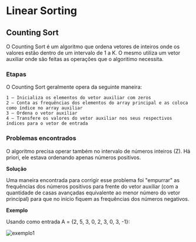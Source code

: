 # Linear Sorting


## Counting Sort

O Counting Sort é um algoritmo que ordena vetores de inteiros onde os valores estão dentro de um intervalo de 1 a K. 
O mesmo utiliza um vetor auxiliar onde são feitas as operações que o algoritimo necessita.

### Etapas

O Counting Sort geralmente opera da seguinte maneira:

```
1 – Inicializa os elementos do vetor auxiliar com zeros
2 – Conta as frequências dos elementos do array principal e as coloca como índice no array auxiliar
3 – Ordena o vetor auxiliar
4 – Transfere os valores do vetor auxiliar nos seus respectivos índices para o vetor de entrada
```

### Problemas encontrados

O algoritmo precisa operar também no intervalo de números inteiros (Z). Há priori, ele estava ordenando apenas números positivos. 


**Solução**

Uma maneira encontrada para corrigir esse problema foi "empurrar" as frequências dos números positivos para frente do vetor auxiliar 
(com a quantidade de casas avançadas equivalente ao menor número do vetor principal) para que no início fiquem as frequências dos números negativos.

**Exemplo**

Usando como entrada A = {2, 5, 3, 0, 2, 3, 0, 3, -1}:

![exemplo1](https://user-images.githubusercontent.com/32073212/63956982-ebe60380-ca5d-11e9-83b4-5a39baa251bb.png)


